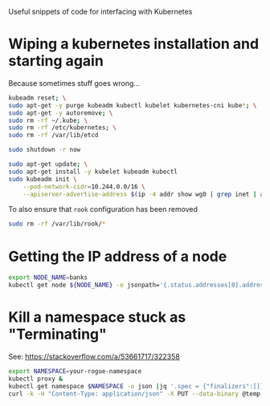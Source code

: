 Useful snippets of code for interfacing with Kubernetes

# Wiping a kubernetes installation and starting again
Because sometimes stuff goes wrong...

```bash
kubeadm reset; \
sudo apt-get -y purge kubeadm kubectl kubelet kubernetes-cni kube*; \
sudo apt-get -y autoremove; \
sudo rm -rf ~/.kube; \
sudo rm -rf /etc/kubernetes; \
sudo rm -rf /var/lib/etcd

sudo shutdown -r now

sudo apt-get update; \
sudo apt-get install -y kubelet kubeadm kubectl
sudo kubeadm init \
    --pod-network-cidr=10.244.0.0/16 \
    --apiserver-advertise-address $(ip -4 addr show wg0 | grep inet | awk '{print $2}' | awk -F/ '{print $1}')
```
To also ensure that `rook` configuration has been removed 
```bash
sudo rm -rf /var/lib/rook/*
```

# Getting the IP address of a node
```bash
export NODE_NAME=banks
kubectl get node ${NODE_NAME} -o jsonpath='{.status.addresses[0].address}'
```

# Kill a namespace stuck as "Terminating"
See: https://stackoverflow.com/a/53661717/322358

```bash
export NAMESPACE=your-rogue-namespace
kubectl proxy &
kubectl get namespace $NAMESPACE -o json |jq '.spec = {"finalizers":[]}' >temp.json
curl -k -H "Content-Type: application/json" -X PUT --data-binary @temp.json 127.0.0.1:8001/api/v1/namespaces/$NAMESPACE/finalize
```